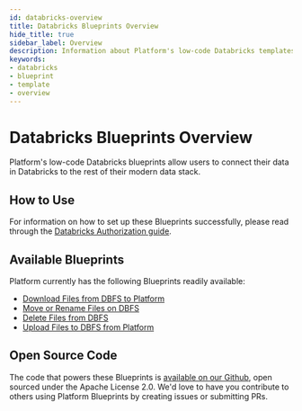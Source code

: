 ```yaml
---
id: databricks-overview
title: Databricks Blueprints Overview
hide_title: true
sidebar_label: Overview
description: Information about Platform's low-code Databricks templates.
keywords:
- databricks
- blueprint
- template
- overview
---
```


# Databricks Blueprints Overview

Platform's low-code Databricks blueprints allow users to connect their data in Databricks to the rest of their modern data stack.


## How to Use
For information on how to set up these Blueprints successfully, please read through the [Databricks Authorization guide](databricks-authorization.md).


## Available Blueprints
Platform currently has the following Blueprints readily available: 
- [Download Files from DBFS to Platform](databricks-download-files-from-dbfs.md)
- [Move or Rename Files on DBFS](databricks-move-or-rename-files-on-dbfs.md)
- [Delete Files from DBFS](databricks-delete-files-from-dbfs.md)
- [Upload Files to DBFS from Platform](databricks-upload-files-to-dbfs.md)

## Open Source Code
The code that powers these Blueprints is [available on our Github](https://github.com/shipyardapp/shipyard-blueprints/tree/main/shipyard_blueprints/databricks), open sourced under the Apache License 2.0. We'd love to have you contribute to others using Platform Blueprints by creating issues or submitting PRs.
